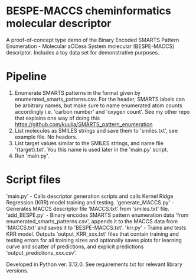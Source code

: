 # BESPE-MACCS cheminformatics molecular descriptor
 A proof-of-concept type demo of the Binary Encoded SMARTS Pattern Enumeration - Molecular aCCess System molecular (BESPE-MACCS) descriptor. Includes a toy data set for demonstrative purposes. 

# Pipeline
 1. Enumerate SMARTS patterns in the format given by enumerated_smarts_patterns.csv. For the header, SMARTS labels can be arbitrary names, but make sure to name enumerated atom counts accordingly i.e. 'carbon number' and 'oxygen count'. See my other repo that explains one way of doing this https://github.com/kuulia/SMARTS_pattern_enumeration
 2. List molecules as SMILES strings and save them to 'smiles.txt', see example file. No headers.
 3. List target values similar to the SMILES strings, and name file '{target}.txt'. You this name is used later in the 'main.py' script.
 4. Run 'main.py'.

# Script files
 'main.py' - Calls descriptor generation scripts and calls Kernel Ridge Regression (KRR) model training and testing. 
 'generate_MACCS.py' - Generates MACCS descriptor file 'MACCS.txt' from 'smiles.txt' file.
 'add_BESPE.py' - Binary encodes SMARTS pattern enumeration data 'from enumerated_smarts_patterns.csv', appends it to the MACCS data from 'MACCS.txt' and saves it to 'BESPE-MACCS.txt'.
 'krr.py' - Trains and tests KRR model. Outputs 'output_KRR_xxx.txt' files that contain training and testing errors for all training sizes and optionally saves plots for learning curve and scatter of predictions, and explicit predictions 'output_predictions_xxx.csv'.


Developed in Python ver. 3.12.0. See requirements.txt for relevant library versions.